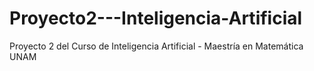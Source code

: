 # Proyecto2---Inteligencia-Artificial
Proyecto 2 del Curso de Inteligencia Artificial - Maestría en Matemática UNAM
